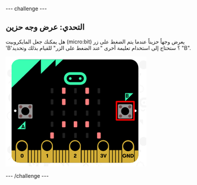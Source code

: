--- challenge ---

## التحدي: عرض وجه حزين

هل يمكنك جعل المايكروبيت (micro:bit) يعرض وجهاً حزيناً عندما يتم الضغط على زر 'B'؟ ستحتاج إلى استخدام تعليمة أخرى "عند الضغط على الزر" للقيام بذلك وتحديد "B".

![لقطة شاشة](images/badge-sad-emulator.png)

--- /challenge ---